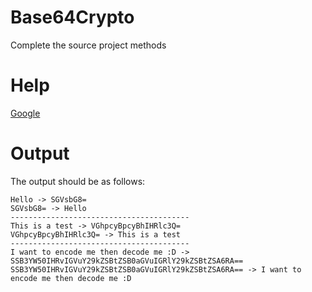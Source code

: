 # Base64Crypto
Complete the source project methods

# Help
[Google](https://www.google.com/search?q=base64+java)

# Output
The output should be as follows:
```
Hello -> SGVsbG8=
SGVsbG8= -> Hello
----------------------------------------
This is a test -> VGhpcyBpcyBhIHRlc3Q=
VGhpcyBpcyBhIHRlc3Q= -> This is a test
----------------------------------------
I want to encode me then decode me :D -> SSB3YW50IHRvIGVuY29kZSBtZSB0aGVuIGRlY29kZSBtZSA6RA==
SSB3YW50IHRvIGVuY29kZSBtZSB0aGVuIGRlY29kZSBtZSA6RA== -> I want to encode me then decode me :D
```
